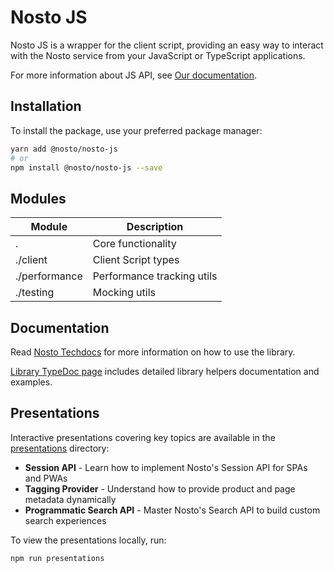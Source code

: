 # Nosto JS

Nosto JS is a wrapper for the client script, providing an easy way to interact with the Nosto service from your JavaScript or TypeScript applications.

For more information about JS API, see [Our documentation](https://docs.nosto.com/techdocs/apis/frontend/js-apis).

## Installation

To install the package, use your preferred package manager:

```bash
yarn add @nosto/nosto-js
# or
npm install @nosto/nosto-js --save
```

## Modules

| Module | Description |
|-|-|
| . | Core functionality |
| ./client | Client Script types |
| ./performance | Performance tracking utils |
| ./testing | Mocking utils |

## Documentation

Read [Nosto Techdocs](https://docs.nosto.com/techdocs/apis/frontend/oss/nosto-js) for more information on how to use the library.

[Library TypeDoc page](https://nosto.github.io/nosto-js/) includes detailed library helpers documentation and examples.

## Presentations

Interactive presentations covering key topics are available in the [presentations](./presentations/) directory:

- **Session API** - Learn how to implement Nosto's Session API for SPAs and PWAs
- **Tagging Provider** - Understand how to provide product and page metadata dynamically
- **Programmatic Search API** - Master Nosto's Search API to build custom search experiences

To view the presentations locally, run:

```bash
npm run presentations
```